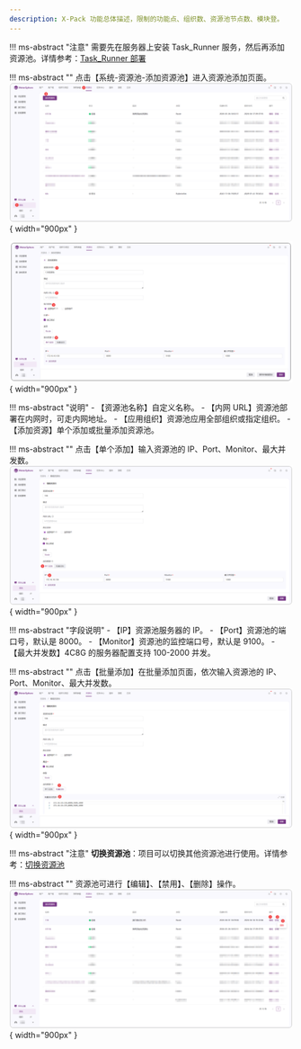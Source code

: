 ```yaml
---
description: X-Pack 功能总体描述，限制的功能点、组织数、资源池节点数、模块登。
---
```


!!! ms-abstract "注意"
    需要先在服务器上安装 Task_Runner 服务，然后再添加资源池。详情参考：[Task_Runner 部署](../../installation/task_runner.md)<br>

!!! ms-abstract ""
    点击【系统-资源池-添加资源池】进入资源池添加页面。
![!资源池列表页面](../../img/X-Pack/controller/资源池列表页面.png){ width="900px" }

![!资源池添加页面](../../img/X-Pack/controller/资源池添加页面.png){ width="900px" }

!!! ms-abstract "说明"
    - 【资源池名称】自定义名称。
    - 【内网 URL】资源池部署在内网时，可走内网地址。
    - 【应用组织】资源池应用全部组织或指定组织。
    - 【添加资源】单个添加或批量添加资源池。

!!! ms-abstract ""
    点击【单个添加】输入资源池的 IP、Port、Monitor、最大并发数。
![!添加资源池](../../img/X-Pack/controller/添加资源池.png){ width="900px" }

!!! ms-abstract "字段说明"
    - 【IP】资源池服务器的 IP。
    - 【Port】资源池的端口号，默认是 8000。
    - 【Monitor】资源池的监控端口号，默认是 9100。
    - 【最大并发数】4C8G 的服务器配置支持 100-2000 并发。

!!! ms-abstract ""
    点击【批量添加】在批量添加页面，依次输入资源池的 IP、Port、Monitor、最大并发数。
![!批量添加资源池](../../img/X-Pack/controller/批量添加资源池.png){ width="900px" }

!!! ms-abstract "注意"
    **切换资源池**：项目可以切换其他资源池进行使用。详情参考：[切换资源池](../project_management/project_permissions.md#23)

!!! ms-abstract ""
    资源池可进行【编辑】、【禁用】、【删除】操作。
![!资源池功能操作](../../img/X-Pack/controller/资源池功能操作.png){ width="900px" }


